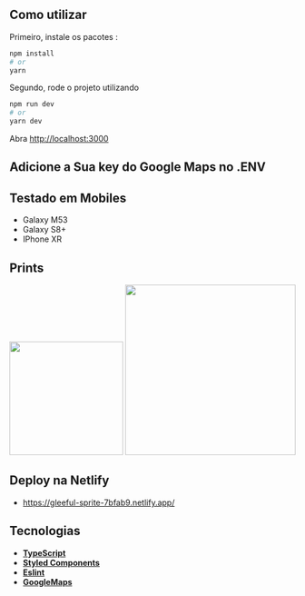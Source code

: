 ## Como utilizar

Primeiro, instale os pacotes :

```bash
npm install
# or
yarn
```

Segundo, rode o projeto utilizando
```bash
npm run dev
# or
yarn dev
```

Abra [http://localhost:3000](http://localhost:3000) 

## Adicione a Sua key do Google Maps no .ENV

## Testado em Mobiles

- Galaxy M53
- Galaxy S8+
- IPhone XR

## Prints

<div align="center">  
<img src="https://github.com/matheusjean/solarapp-challenge/assets/74727256/58202753-df0d-4710-8cc1-ef8bce149d0b" width="200px">
<img src="https://github.com/matheusjean/solarapp-challenge/assets/74727256/d666111b-0276-4e3a-b503-c96d0b84d9a4" height="300px">

</div>

## Deploy na Netlify

- https://gleeful-sprite-7bfab9.netlify.app/

## Tecnologias
- **[TypeScript](https://www.typescriptlang.org/)**
- **[Styled Components](https://styled-components.com/)**
- **[Eslint](https://eslint.org/)**
- **[GoogleMaps](https://www.npmjs.com/package/@react-google-maps/api)**
